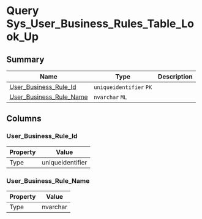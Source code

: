 # Query Sys_User_Business_Rules_Table_Look_Up


## Summary

| Name | Type | Description |
| - | - | --- |
|[User_Business_Rule_Id](#user_business_rule_id)|`uniqueidentifier` `PK`||
|[User_Business_Rule_Name](#user_business_rule_name)|`nvarchar` `ML`||

## Columns

### User_Business_Rule_Id

| Property | Value |
| - | - |
|Type|uniqueidentifier|

### User_Business_Rule_Name

| Property | Value |
| - | - |
|Type|nvarchar|


